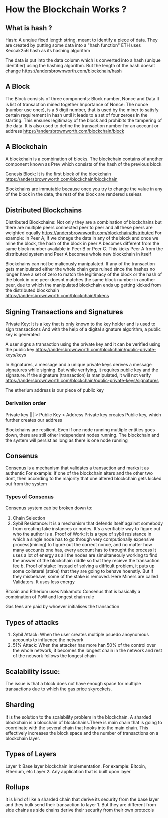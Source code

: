 # How the Blockchain Works ?

## What is hash ?
Hash: A unqiue fixed length string, meant to identify a piece of data. They are created by putting some data into a "hash function"
ETH uses Keccak256 hash as its hashing algorithm

The data is put into the data column which is converted into a hash (unique identifier) using the hashing algorithm. But the length of the hash doesnt change
https://andersbrownworth.com/blockchain/hash

## A Block
The Block consists of three components: Block number, Nonce and Data
It is list of transaction mined together
Importance of Nonce:
The nonce (number use once), is a 5 digit number, that is used by the miner to satisfy certain requirement in hash until it leads to a set of four zeroes in the starting. This ensures legitimacy of the block and prohibits the tampering of the data.
It is also used to define the transaction number for an account or address
https://andersbrownworth.com/blockchain/block

## A Blockchain
A blockchain is a combination of blocks. The blockchain contains of another component known as Prev which consists of the hash of the previous block

Genesis Block: It is the first block of the blockchain
https://andersbrownworth.com/blockchain/blockchain

Blockchains are immutable because once you try to change the value in any of the block in the data, the rest of the block are rendered useless

## Distributed Blockchains
Distributed Blockchains: Not only they are a combination of blockchains but there are multiple peers connected peer to peer and all these peers are weighted equally
https://andersbrownworth.com/blockchain/distributed
For example: In Peer A, if we chnage the data in any of the block and once we mine the block, the hash of the block in peer A becomes different from the same block number available in Peer B or Peer C. This kicks Peer A from the distributed system and Peer A becomes whole new blockchain in itself

Blockchains can not be malicously manipulated. 
If any of the transaction gets manipulated either the whole chain gets ruined since the hashes no longer have a set of zero to match the legitimacy of the block or the hash of the block in one peer doesnt matches the same block number in another peer, due to which the manipulated blockchain ends up getting kicked from the distributed blockchain
https://andersbrownworth.com/blockchain/tokens

## Signing Transactions and Signatures
Private Key: It is a key that is only known to the key holder and is used to sign transactions
And with the help of a digital signature algorithm, a public key is generated

A user signs a transaction using the private key and it can be verified using the public key
https://andersbrownworth.com/blockchain/public-private-keys/keys

In Signatures, a message and a unique private keys derives a message signatures while signing. 
But while verifying, it requires public key and the signature. If the signature (transaction) is manipulated, it will not verify
https://andersbrownworth.com/blockchain/public-private-keys/signatures

The etherium address is our piece of public key

### Derivation order
Private key ||| > Public Key > Address
Private key creates Public key, which further creates our address

Blockchains are resilient. Even if one node running mutliple entities goes down, there are still other independent nodes running. The blockchain and the system will persist as long as there is one node running

## Consenus
Consenus is a mechanism that validates a transaction and marks it as authentic
For example: If one of the blockchain alters and the other two dont, then according to the majority that one altered blockchain gets kicked out from the system

### Types of Consenus
Consenus system cab be broken down to:
1. Chain Selection
2. Sybil Resistance: It is a mechanism that defends itself against somebody from creating fake instances or nodes. It's a verifiable way to figure out who the author is
    a. Proof of Work: It is a type of sybil resistance in which a single node has to go through very computionally expensive process(mining) to figure out the correct nonce, and no matter how many accounts one has, every account has to throught the process
    It uses a lot of energy as all the nodes are simultaneouly working to find the answer of the blockchain riddle so that they recieve the transaction fee
    b. Proof of stake: Instead of solving a difficult problem, it puts up some collateral (stake) that they are going to behave hoenstly. 
    But if they misbehave, some of the stake is removed. Here Miners are called Validators.
    It uses less energy

Bitcoin and Etherium uses Nakamoto Consenus that is basically a combination of PoW and longest chain rule

Gas fees are paid by whoever initialises the transaction

## Types of attacks
1. Sybil Attack: When the user creates multiple psuedo anoynomous accounts to influence the network
2. 51% Attack: When the attacker has more han 50% of the control over the whole network, it becomes the longest chain in the network and rest of the network follows the longest chain

## Scalability issue:
The issue is that a block does not have enough space for multiple transactions due to which the gas price skyrockets.

## Sharding
It is the solution to the scalability problem in the blockchain. A sharded blockchain is a blocchain of blockchains.There is main chain that is going to coordinate with the several chain that hooks into the main chain. This effectively increases the block space and the number of transactions on a blockchain layer. 
 
## Types of Layers
Layer 1: Base layer blockchain implementation. For example: Bitcoin, Etherium, etc
Layer 2: Any application that is built upon layer 

## Rollups
It is kind of like a sharded chain that derive its security from the base layer and they bulk send their transaction to layer 1.
But they are different from side chains as side chains derive their security from their own protocols